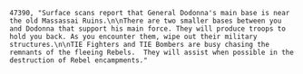﻿```text
47390, "Surface scans report that General Dodonna's main base is near the old Massassai Ruins.\n\nThere are two smaller bases between you and Dodonna that support his main force. They will produce troops to hold you back. As you encounter them, wipe out their military structures.\n\nTIE Fighters and TIE Bombers are busy chasing the remnants of the fleeing Rebels.  They will assist when possible in the destruction of Rebel encampments."
```